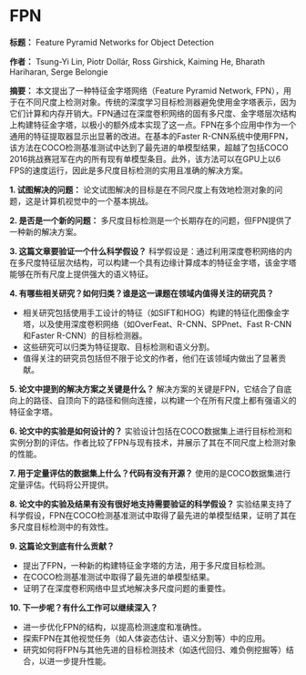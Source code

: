 # FPN
**标题：** Feature Pyramid Networks for Object Detection

**作者：** Tsung-Yi Lin, Piotr Dollár, Ross Girshick, Kaiming He, Bharath Hariharan, Serge Belongie

**摘要：** 本文提出了一种特征金字塔网络（Feature Pyramid Network, FPN），用于在不同尺度上检测对象。传统的深度学习目标检测器避免使用金字塔表示，因为它们计算和内存开销大。FPN通过在深度卷积网络的固有多尺度、金字塔层次结构上构建特征金字塔，以极小的额外成本实现了这一点。FPN在多个应用中作为一个通用的特征提取器显示出显著的改进。在基本的Faster R-CNN系统中使用FPN，该方法在COCO检测基准测试中达到了最先进的单模型结果，超越了包括COCO 2016挑战赛冠军在内的所有现有单模型条目。此外，该方法可以在GPU上以6 FPS的速度运行，因此是多尺度目标检测的实用且准确的解决方案。

**1. 试图解决的问题：** 论文试图解决的目标是在不同尺度上有效地检测对象的问题，这是计算机视觉中的一个基本挑战。

**2. 是否是一个新的问题：** 多尺度目标检测是一个长期存在的问题，但FPN提供了一种新的解决方案。

**3. 这篇文章要验证一个什么科学假设？** 科学假设是：通过利用深度卷积网络的内在多尺度特征层次结构，可以构建一个具有边缘计算成本的特征金字塔，该金字塔能够在所有尺度上提供强大的语义特征。

**4. 有哪些相关研究？如何归类？谁是这一课题在领域内值得关注的研究员？**

- 相关研究包括使用手工设计的特征（如SIFT和HOG）构建的特征化图像金字塔，以及使用深度卷积网络（如OverFeat、R-CNN、SPPnet、Fast R-CNN和Faster R-CNN）的目标检测器。
- 这些研究可以归类为特征提取、目标检测和语义分割。
- 值得关注的研究员包括但不限于论文的作者，他们在该领域内做出了显著贡献。

**5. 论文中提到的解决方案之关键是什么？** 解决方案的关键是FPN，它结合了自底向上的路径、自顶向下的路径和侧向连接，以构建一个在所有尺度上都有强语义的特征金字塔。

**6. 论文中的实验是如何设计的？** 实验设计包括在COCO数据集上进行目标检测和实例分割的评估。作者比较了FPN与现有技术，并展示了其在不同尺度上检测对象的性能。

**7. 用于定量评估的数据集上什么？代码有没有开源？** 使用的是COCO数据集进行定量评估。代码将公开提供。

**8. 论文中的实验及结果有没有很好地支持需要验证的科学假设？** 实验结果支持了科学假设，FPN在COCO检测基准测试中取得了最先进的单模型结果，证明了其在多尺度目标检测中的有效性。

**9. 这篇论文到底有什么贡献？**

- 提出了FPN，一种新的构建特征金字塔的方法，用于多尺度目标检测。
- 在COCO检测基准测试中取得了最先进的单模型结果。
- 证明了在深度卷积网络中显式地解决多尺度问题的重要性。

**10. 下一步呢？有什么工作可以继续深入？**

- 进一步优化FPN的结构，以提高检测速度和准确性。
- 探索FPN在其他视觉任务（如人体姿态估计、语义分割等）中的应用。
- 研究如何将FPN与其他先进的目标检测技术（如迭代回归、难负例挖掘等）结合，以进一步提升性能。
